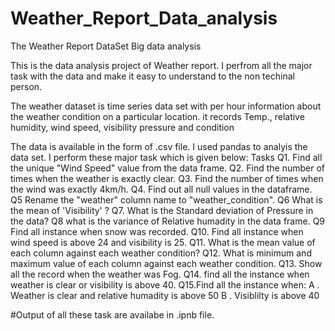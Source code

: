 # Weather_Report_Data_analysis
The Weather Report DataSet
Big data analysis

This is the data analysis project of Weather report. I perfrom all the major task with the data and make it easy to understand to the non techinal person.

The weather dataset is time series data set with per hour information about the weather condition on a particular location. it records Temp., relative humidity, wind speed, visibility pressure and condition

The data is available in the form of .csv file. I used pandas to analyis the data set. I perform these major task which is given below:
Tasks
Q1. Find all the unique "Wind Speed" value from the data frame.
Q2. Find the number of times when the weather is exactly clear.
Q3. Find the number of times when the wind was exactly 4km/h.
Q4. Find out all null values in the dataframe.
Q5 Rename the "weather" column name to "weather_condition".
Q6 What is the mean of 'Visibility' ?
Q7. What is the Standard deviation of Pressure in the data?
Q8 what is the variance of Relative humadity in the data frame.
Q9 Find all instance when snow was recorded.
Q10. Find all instance when wind speed is above 24 and visibility is 25.
Q11. What is the mean value of each column against each weather condition?
Q12. What is minimum and maximum value of each column against each weather condition.
Q13. Show all the record when the weather was Fog.
Q14. find all the instance when weather is clear or visibility is above 40.
Q15.Find all the instance when:
A . Weather is clear and relative humadity is above 50
B . Visiblilty is above 40


#Output of all these task are availabe in .ipnb file.
